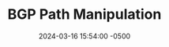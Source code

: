 ---
title: BGP Path Manipulation
date: 2024-03-16 15:54:00 -0500
categories: [BGP]
tags: [bgp]     # TAG names should always be lowercase
---